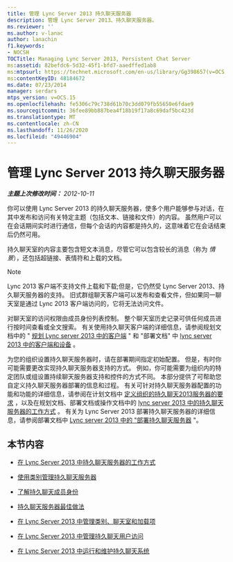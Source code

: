 ```yaml
---
title: 管理 Lync Server 2013 持久聊天服务器
description: 管理 Lync Server 2013、持久聊天服务器。
ms.reviewer: ''
ms.author: v-lanac
author: lanachin
f1.keywords:
- NOCSH
TOCTitle: Managing Lync Server 2013, Persistent Chat Server
ms:assetid: 82befdc6-5d32-45f1-bfd7-aaedffed1ab8
ms:mtpsurl: https://technet.microsoft.com/en-us/library/Gg398657(v=OCS.15)
ms:contentKeyID: 48184672
ms.date: 07/23/2014
manager: serdars
mtps_version: v=OCS.15
ms.openlocfilehash: fe5306c79c738d61b70c3dd079fb55650e6fdae9
ms.sourcegitcommit: 36fee89bb887bea4f18b19f17a8c69daf5bc423d
ms.translationtype: MT
ms.contentlocale: zh-CN
ms.lasthandoff: 11/26/2020
ms.locfileid: "49446904"
---
```

# <a name="managing-lync-server-2013-persistent-chat-server"></a>管理 Lync Server 2013 持久聊天服务器

<div data-xmlns="http://www.w3.org/1999/xhtml">

<div class="topic" data-xmlns="http://www.w3.org/1999/xhtml" data-msxsl="urn:schemas-microsoft-com:xslt" data-cs="https://msdn.microsoft.com/">

<div data-asp="https://msdn2.microsoft.com/asp">



</div>

<div id="mainSection">

<div id="mainBody">

<span> </span>

_**主题上次修改时间：** 2012-10-11_

你可以使用 Lync Server 2013 的持久聊天服务器，使多个用户能够参与对话，在其中发布和访问有关特定主题（包括文本、链接和文件）的内容。 虽然用户可以在会话期间实时进行通信，但每个会话的内容都是持久的，这意味着它在会话结束后仍然可用。

持久聊天室的内容主要包含短文本消息，尽管它可以包含较长的消息（称为 *情景*），还包括超链接、表情符和上载的文档。

<div>


> [!NOTE]  
> Lync 2013 客户端不支持文件上载和下载;但是，它仍然受 Lync Server 2013、持久聊天服务器的支持。 旧式群组聊天客户端可以发布和查看文件，但如果同一聊天室是通过 Lync 2013 客户端访问的，它将无法访问文件。



</div>

对聊天室的访问权限由成员身份列表控制。 整个聊天室历史记录可供任何成员进行按时间查看或全文搜索。 有关使用持久聊天客户端的详细信息，请参阅规划文档中的 " [规划 Lync server 2013 中的客户端](lync-server-2013-planning-for-clients.md) " 和 "部署文档" 中 [lync server 2013 中的客户端和设备](lync-server-2013-deploying-clients-and-devices.md) 。

为您的组织设置持久聊天服务器时，请在部署期间指定初始配置。 但是，有时你可能需要更改实现持久聊天服务器支持的方式。 例如，你可能需要为组织内的特定团队或组设置持续聊天服务器支持和控件的方式不同。 本部分提供了可帮助您自定义持久聊天服务器部署的信息和过程。 有关可针对持久聊天服务器配置的功能和功能的详细信息，请参阅在计划文档中 [定义组织的持久聊天2013服务器的要求](lync-server-2013-defining-your-requirements-for-persistent-chat-server.md) ，以及在规划文档、部署文档或操作文档中的 [lync server 2013 中的持久聊天服务器的工作方式](lync-server-2013-how-persistent-chat-server-works.md) 。 有关为 Lync Server 2013 部署持久聊天服务器的详细信息，请参阅部署文档中 [Lync server 2013 中的 "部署持久聊天服务器](lync-server-2013-deploying-persistent-chat-server.md) "。

<div>

## <a name="in-this-section"></a>本节内容

  - [在 Lync Server 2013 中持久聊天服务器的工作方式](lync-server-2013-how-persistent-chat-server-works.md)

  - [使用类别管理持久聊天服务器](using-categories-to-administer-persistent-chat-server.md)

  - [了解持久聊天成员身份](understanding-persistent-chat-membership.md)

  - [持久聊天服务器最佳做法](persistent-chat-server-best-practices.md)

  - [在 Lync Server 2013 中管理类别、聊天室和加载项](lync-server-2013-managing-categories-rooms-and-add-ins.md)

  - [在 Lync Server 2013 中管理持久聊天用户访问](lync-server-2013-managing-persistent-chat-user-access.md)

  - [在 Lync Server 2013 中运行和维护持久聊天系统](lync-server-2013-operating-and-maintaining-the-persistent-chat-system.md)

</div>

</div>

<span> </span>

</div>

</div>

</div>

